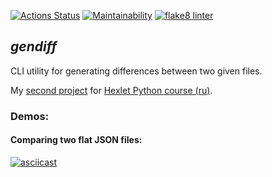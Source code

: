 [![Actions Status](https://github.com/alienflakes/python-project-lvl2/workflows/hexlet-check/badge.svg)](https://github.com/alienflakes/python-project-lvl2/actions)
[![Maintainability](https://api.codeclimate.com/v1/badges/658a428e127cda054892/maintainability)](https://codeclimate.com/github/alienflakes/python-project-lvl2/maintainability)
[![flake8 linter](https://github.com/alienflakes/python-project-lvl2/actions/workflows/flake8_linter.yml/badge.svg)](https://github.com/alienflakes/python-project-lvl2/actions/workflows/flake8_linter.yml)

## *gendiff*
CLI utility for generating differences between two given files.

My [second project](https://ru.hexlet.io/programs/python/projects/50) for [Hexlet Python course (ru)](https://ru.hexlet.io/programs/python).

### Demos:
#### Comparing two flat JSON files:
[![asciicast](https://asciinema.org/a/k1ltdf0MTihxkShfuMM3mNW3z.svg)](https://asciinema.org/a/k1ltdf0MTihxkShfuMM3mNW3z)
